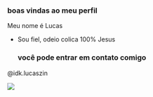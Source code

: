 ### boas vindas ao meu perfil

Meu nome é Lucas

- Sou fiel, odeio colica 100% Jesus

  ### você pode entrar em contato comigo

 @idk.lucaszin

![](https://media1.tenor.com/m/x4fU1yMhBx0AAAAC/chico-moedas-aquariano-nato.gif)

